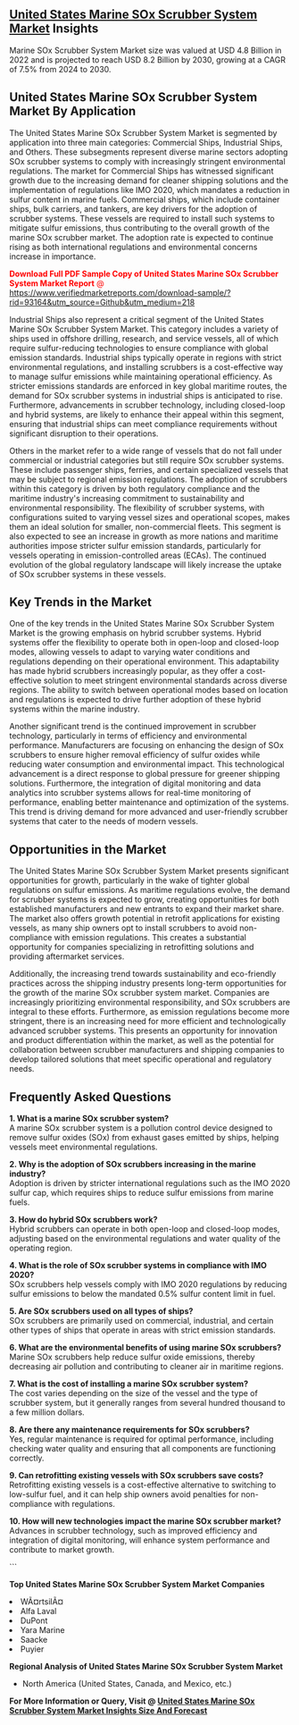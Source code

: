 <h2><a href="https://www.verifiedmarketreports.com/download-sample/?rid=93164&amp;utm_source=Github&amp;utm_medium=218" target="_blank">United States Marine SOx Scrubber System Market</a> Insights</h2><p>Marine SOx Scrubber System Market size was valued at USD 4.8 Billion in 2022 and is projected to reach USD 8.2 Billion by 2030, growing at a CAGR of 7.5% from 2024 to 2030.</p><p> <h2>United States Marine SOx Scrubber System Market By Application</h2> <p>The United States Marine SOx Scrubber System Market is segmented by application into three main categories: Commercial Ships, Industrial Ships, and Others. These subsegments represent diverse marine sectors adopting SOx scrubber systems to comply with increasingly stringent environmental regulations. The market for Commercial Ships has witnessed significant growth due to the increasing demand for cleaner shipping solutions and the implementation of regulations like IMO 2020, which mandates a reduction in sulfur content in marine fuels. Commercial ships, which include container ships, bulk carriers, and tankers, are key drivers for the adoption of scrubber systems. These vessels are required to install such systems to mitigate sulfur emissions, thus contributing to the overall growth of the marine SOx scrubber market. The adoption rate is expected to continue rising as both international regulations and environmental concerns increase in importance.</p> <p><p><span class=""><span style="color: #ff0000;"><strong>Download Full PDF Sample Copy of United States Marine SOx Scrubber System Market Report</strong> @ </span><a href="https://www.verifiedmarketreports.com/download-sample/?rid=93164&amp;utm_source=Github&amp;utm_medium=218" target="_blank">https://www.verifiedmarketreports.com/download-sample/?rid=93164&amp;utm_source=Github&amp;utm_medium=218</a></span></p></p> <p>Industrial Ships also represent a critical segment of the United States Marine SOx Scrubber System Market. This category includes a variety of ships used in offshore drilling, research, and service vessels, all of which require sulfur-reducing technologies to ensure compliance with global emission standards. Industrial ships typically operate in regions with strict environmental regulations, and installing scrubbers is a cost-effective way to manage sulfur emissions while maintaining operational efficiency. As stricter emissions standards are enforced in key global maritime routes, the demand for SOx scrubber systems in industrial ships is anticipated to rise. Furthermore, advancements in scrubber technology, including closed-loop and hybrid systems, are likely to enhance their appeal within this segment, ensuring that industrial ships can meet compliance requirements without significant disruption to their operations.</p> <p>Others in the market refer to a wide range of vessels that do not fall under commercial or industrial categories but still require SOx scrubber systems. These include passenger ships, ferries, and certain specialized vessels that may be subject to regional emission regulations. The adoption of scrubbers within this category is driven by both regulatory compliance and the maritime industry's increasing commitment to sustainability and environmental responsibility. The flexibility of scrubber systems, with configurations suited to varying vessel sizes and operational scopes, makes them an ideal solution for smaller, non-commercial fleets. This segment is also expected to see an increase in growth as more nations and maritime authorities impose stricter sulfur emission standards, particularly for vessels operating in emission-controlled areas (ECAs). The continued evolution of the global regulatory landscape will likely increase the uptake of SOx scrubber systems in these vessels.</p> <h2>Key Trends in the Market</h2> <p>One of the key trends in the United States Marine SOx Scrubber System Market is the growing emphasis on hybrid scrubber systems. Hybrid systems offer the flexibility to operate both in open-loop and closed-loop modes, allowing vessels to adapt to varying water conditions and regulations depending on their operational environment. This adaptability has made hybrid scrubbers increasingly popular, as they offer a cost-effective solution to meet stringent environmental standards across diverse regions. The ability to switch between operational modes based on location and regulations is expected to drive further adoption of these hybrid systems within the marine industry.</p> <p>Another significant trend is the continued improvement in scrubber technology, particularly in terms of efficiency and environmental performance. Manufacturers are focusing on enhancing the design of SOx scrubbers to ensure higher removal efficiency of sulfur oxides while reducing water consumption and environmental impact. This technological advancement is a direct response to global pressure for greener shipping solutions. Furthermore, the integration of digital monitoring and data analytics into scrubber systems allows for real-time monitoring of performance, enabling better maintenance and optimization of the systems. This trend is driving demand for more advanced and user-friendly scrubber systems that cater to the needs of modern vessels.</p> <h2>Opportunities in the Market</h2> <p>The United States Marine SOx Scrubber System Market presents significant opportunities for growth, particularly in the wake of tighter global regulations on sulfur emissions. As maritime regulations evolve, the demand for scrubber systems is expected to grow, creating opportunities for both established manufacturers and new entrants to expand their market share. The market also offers growth potential in retrofit applications for existing vessels, as many ship owners opt to install scrubbers to avoid non-compliance with emission regulations. This creates a substantial opportunity for companies specializing in retrofitting solutions and providing aftermarket services.</p> <p>Additionally, the increasing trend towards sustainability and eco-friendly practices across the shipping industry presents long-term opportunities for the growth of the marine SOx scrubber system market. Companies are increasingly prioritizing environmental responsibility, and SOx scrubbers are integral to these efforts. Furthermore, as emission regulations become more stringent, there is an increasing need for more efficient and technologically advanced scrubber systems. This presents an opportunity for innovation and product differentiation within the market, as well as the potential for collaboration between scrubber manufacturers and shipping companies to develop tailored solutions that meet specific operational and regulatory needs.</p> <h2>Frequently Asked Questions</h2> <p><b>1. What is a marine SOx scrubber system?</b><br>A marine SOx scrubber system is a pollution control device designed to remove sulfur oxides (SOx) from exhaust gases emitted by ships, helping vessels meet environmental regulations.</p> <p><b>2. Why is the adoption of SOx scrubbers increasing in the marine industry?</b><br>Adoption is driven by stricter international regulations such as the IMO 2020 sulfur cap, which requires ships to reduce sulfur emissions from marine fuels.</p> <p><b>3. How do hybrid SOx scrubbers work?</b><br>Hybrid scrubbers can operate in both open-loop and closed-loop modes, adjusting based on the environmental regulations and water quality of the operating region.</p> <p><b>4. What is the role of SOx scrubber systems in compliance with IMO 2020?</b><br>SOx scrubbers help vessels comply with IMO 2020 regulations by reducing sulfur emissions to below the mandated 0.5% sulfur content limit in fuel.</p> <p><b>5. Are SOx scrubbers used on all types of ships?</b><br>SOx scrubbers are primarily used on commercial, industrial, and certain other types of ships that operate in areas with strict emission standards.</p> <p><b>6. What are the environmental benefits of using marine SOx scrubbers?</b><br>Marine SOx scrubbers help reduce sulfur oxide emissions, thereby decreasing air pollution and contributing to cleaner air in maritime regions.</p> <p><b>7. What is the cost of installing a marine SOx scrubber system?</b><br>The cost varies depending on the size of the vessel and the type of scrubber system, but it generally ranges from several hundred thousand to a few million dollars.</p> <p><b>8. Are there any maintenance requirements for SOx scrubbers?</b><br>Yes, regular maintenance is required for optimal performance, including checking water quality and ensuring that all components are functioning correctly.</p> <p><b>9. Can retrofitting existing vessels with SOx scrubbers save costs?</b><br>Retrofitting existing vessels is a cost-effective alternative to switching to low-sulfur fuel, and it can help ship owners avoid penalties for non-compliance with regulations.</p> <p><b>10. How will new technologies impact the marine SOx scrubber market?</b><br>Advances in scrubber technology, such as improved efficiency and integration of digital monitoring, will enhance system performance and contribute to market growth.</p> ```</p><p><strong>Top United States Marine SOx Scrubber System Market Companies</strong></p><div data-test-id=""><p><li>WÃ¤rtsilÃ¤</li><li> Alfa Laval</li><li> DuPont</li><li> Yara Marine</li><li> Saacke</li><li> Puyier</li></p><div><strong>Regional Analysis of&nbsp;United States Marine SOx Scrubber System Market</strong></div><ul><li dir="ltr"><p dir="ltr">North America&nbsp;(United States, Canada, and Mexico, etc.)</p></li></ul><p><strong>For More Information or Query, Visit @&nbsp;</strong><strong><a href="https://www.verifiedmarketreports.com/product/global-marine-sox-scrubber-system-market-growth-2019-2024/?utm_source=Github&amp;utm_medium=218" target="_blank">United States Marine SOx Scrubber System Market Insights Size And Forecast</a></strong></p></div>

